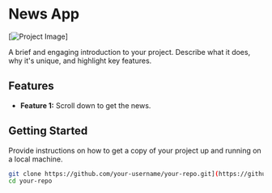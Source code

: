 # News App

[![Project Image](![image1](https://github.com/shiv10000/News-app/assets/99168422/aa84d39b-1534-4d43-aa4c-88d8bb6a43c1))] 

A brief and engaging introduction to your project. Describe what it does, why it's unique, and highlight key features.

## Features

- **Feature 1:** Scroll down to get the news.
 
 
 

## Getting Started

Provide instructions on how to get a copy of your project up and running on a local machine.

```bash
git clone https://github.com/your-username/your-repo.git](https://github.com/shiv10000/News-app)https://github.com/shiv10000/News-app
cd your-repo
 
